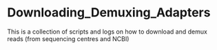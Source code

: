 # Downloading_Demuxing_Adapters
This is a collection of scripts and logs on how to download and demux reads (from sequencing centres and NCBI)
